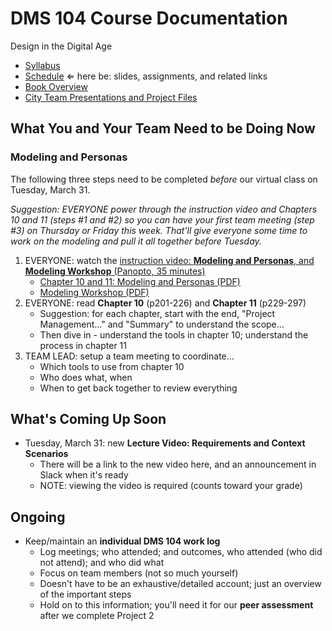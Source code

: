 # DMS 104 Course Documentation
Design in the Digital Age

- [Syllabus](syllabus.md)
- [Schedule](schedule.md)  &lArr; here be: slides, assignments, and related links
- [Book Overview](book-overview.md)
- [City Team Presentations and Project Files](files.md)

## What You and Your Team Need to be Doing Now

### Modeling and Personas

The following three steps need to be completed *before* our virtual class on Tuesday, March 31.

*Suggestion: EVERYONE power through the instruction video and Chapters 10 and 11 (steps #1 and #2) so you can have your first team meeting (step #3) on Thursday or Friday this week.  That'll give everyone some time to work on the modeling and pull it all together before Tuesday.*

1. EVERYONE: watch the [instruction video: **Modeling and Personas**, and **Modeling Workshop** (Panopto, 35 minutes)](https://rochester.hosted.panopto.com/Panopto/Pages/Viewer.aspx?id=0b5fa10e-7b81-4aa8-a84e-ab8800f5a48f)
   - [Chapter 10 and 11: Modeling and Personas (PDF)](18-modeling-and-personas/chapter10-11.pdf)
   - [Modeling Workshop (PDF)](18-modeling-and-personas/modeling-workshop.pdf)
2. EVERYONE: read **Chapter 10** (p201-226) and **Chapter 11** (p229-297)
   - Suggestion: for each chapter, start with the end, "Project Management..." and "Summary" to understand the scope...
   - Then dive in - understand the tools in chapter 10; understand the process in chapter 11
3. TEAM LEAD: setup a team meeting to coordinate...
   - Which tools to use from chapter 10
   - Who does what, when
   - When to get back together to review everything

## What's Coming Up Soon

- Tuesday, March 31: new **Lecture Video: Requirements and Context Scenarios**
  - There will be a link to the new video here, and an announcement in Slack when it's ready
  - NOTE: viewing the video is required (counts toward your grade)

## Ongoing

- Keep/maintain an **individual DMS 104 work log**
  - Log meetings; who attended; and outcomes, who attended (who did not attend); and who did what
  - Focus on team members (not so much yourself)
  - Doesn't have to be an exhaustive/detailed account; just an overview of the important steps
  - Hold on to this information; you'll need it for our **peer assessment** after we complete Project 2

